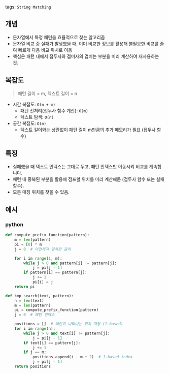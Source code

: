 tags: `String Matching`
## 개념
+ 문자열에서 특정 패턴을 효율적으로 찾는 알고리즘
+ 문자열 비교 중 실패가 발생했을 때, 이미 비교한 정보를 활용해 불필요한 비교를 줄여 빠르게 다음 비교 위치로 이동
+ 핵심은 패턴 내에서 접두사와 접미사의 겹치는 부분을 미리 계산하여 재사용하는 것.
## 복잡도
> 패턴 길이 = m, 텍스트 길이 = n
+ 시간 복잡도: `O(n + m)`
	+ 패턴 전처리(접두사 함수 계산): `O(m)`
	+ 텍스트 탐색: `O(n)`
+ 공간 복잡도: `O(m)`
	+ 텍스트 길이와는 상관없이 패턴 길이 m만큼의 추가 메모리가 필요 (접두사 함수)
## 특징
- 실패했을 때 텍스트 인덱스는 그대로 두고, 패턴 인덱스만 이동시켜 비교를 계속합니다.
- 패턴 내 중복된 부분을 활용해 점프할 위치를 미리 계산해둠 (접두사 함수 또는 실패 함수).
- 모든 매칭 위치를 찾을 수 있음.
## 예시
### python
```python
def compute_prefix_function(pattern):
    m = len(pattern)
    pi = [0] * m
    j = 0  # 이전까지 일치한 길이

    for i in range(1, m):
        while j > 0 and pattern[i] != pattern[j]:
            j = pi[j - 1]
        if pattern[i] == pattern[j]:
            j += 1
            pi[i] = j
    return pi

def kmp_search(text, pattern):
    n = len(text)
    m = len(pattern)
    pi = compute_prefix_function(pattern)
    j = 0  # 패턴 인덱스

    positions = []  # 패턴이 나타나는 위치 저장 (1-based)
    for i in range(n):
        while j > 0 and text[i] != pattern[j]:
            j = pi[j - 1]
        if text[i] == pattern[j]:
            j += 1
        if j == m:
            positions.append(i - m + 2)  # 1-based index
            j = pi[j - 1]
    return positions
```